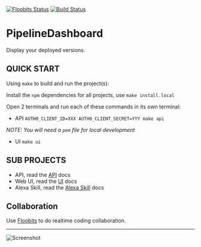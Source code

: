 [![Floobits Status](https://floobits.com/eddiejaoude/DashboardHub-PipelineDashboard.svg)](https://floobits.com/eddiejaoude/DashboardHub-PipelineDashboard/redirect)
[![Build Status](https://travis-ci.org/DashboardHub/PipelineDashboard.svg?branch=prototype-v0.7.0)](https://travis-ci.org/DashboardHub/PipelineDashboard)

# PipelineDashboard

Display your deployed versions.

## QUICK START

Using `make` to build and run the project(s):

Install the `npm` dependencies for all projects, use `make install.local`

Open 2 terminals and run each of these commands in its own terminal:

- API `AUTH0_CLIENT_ID=XXX AUTH0_CLIENT_SECRET=YYY make api`

*NOTE: You will need a `pem` file for local development*

- UI `make ui`

## SUB PROJECTS

* API, read the [API](api/README.md) docs 
* Web UI, read the [UI](web/README.md) docs 
* Alexa Skill, read the [Alexa Skill](alexa/README.md) docs 

## Collaboration

Use [Floobits](https://floobits.com/eddiejaoude/DashboardHub-PipelineDashboard) to do realtime coding collaboration.

---

![Screenshot](https://user-images.githubusercontent.com/624760/29202930-8cd1823a-7e64-11e7-88ba-15739a8f03d2.png)
